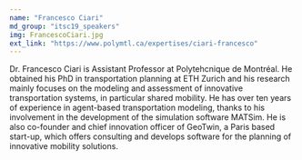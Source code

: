 ```yaml
---
name: "Francesco Ciari"
md_group: "itsc19_speakers"
img: FrancescoCiari.jpg
ext_link: "https://www.polymtl.ca/expertises/ciari-francesco"
---
```


Dr. Francesco Ciari is Assistant Professor at Polytehcnique de Montréal. He obtained his PhD in transportation planning at ETH Zurich and his research mainly focuses on the modeling and assessment of innovative transportation systems, in particular shared mobility. He has over ten years of experience in agent-based transportation modeling, thanks to his involvement in the development of the simulation software MATSim. He is also co-founder and chief innovation officer of GeoTwin, a Paris based start-up, which offers consulting and develops software for the planning of innovative mobility solutions.